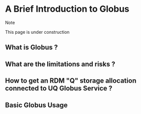 # A Brief Introduction to Globus

>[!Note]
>
>This page is under construction

## What is Globus ?

## What are the limitations and risks ?

## How to get an RDM "Q" storage allocation connected to UQ Globus Service ?

## Basic Globus Usage

